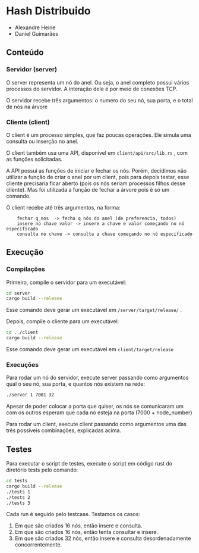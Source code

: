 # Hash Distribuido

* Alexandre Heine
* Daniel Guimarães


## Conteúdo

### Servidor (server)
O server representa um nó do anel. Ou seja, o anel completo possui vários processos
do servidor. A interação dele é por meio de conexões TCP.

O servidor recebe três argumentos: o numero do seu nó, sua porta, e o total de nós na árvore

### Cliente (client)
O client é um processo simples, que faz poucas operações. Ele simula uma consulta ou inserção no anel.

O client também usa uma API, disponível em ```client/api/src/lib.rs``` , com as funções 
solicitadas.

A API possui as funções de iniciar e fechar os nós. Porém, decidimos não utilizar a função de criar
o anel por um client, pois para depois testar, esse cliente precisaria ficar aberto (pois os nós seriam 
processos filhos desse cliente). Mas foi utilizada a função de fechar a árvore pois é só um comando.

O client recebe até três argumentos, na forma: 
```text
    fechar q_nos  -> fecha q nós do anel (de preferencia, todos)
    insere no chave valor -> insere a chave e valor começando no nó especificado
    consulta no chave -> consulta a chave começando no nó especificado
```

## Execução

### Compilações 

Primeiro, compile o servidor para um executável:

```bash
cd server
cargo build --release
```

Esse comando deve gerar um executável em ```/server/target/release/``` . 

Depois, compile o cliente para um executável:

```bash
cd ../client
cargo build --release
```

Esse comando deve gerar um executável em ```client/target/release```

### Execuções

Para rodar um nó do servidor, execute server passando como argumentos qual o seu nó, sua porta, e quantos nós
existem na rede: 
```bash
./server 1 7001 32
```

Apesar de poder colocar a porta que quiser, os nós se comunicaram um com os outros esperam que cada nó esteja na porta (7000 + node_number)

Para rodar um client, execute client passando como argumentos uma das três possíveis combinações, explicadas acima.

## Testes

Para executar o script de testes, execute o script em código rust do diretório tests pelo comando:
```bash
cd tests
cargo build --release
./tests 1
./tests 2
./tests 3
```
Cada run é seguido pelo testcase.
Testamos os casos:
1. Em que são criados 16 nós, então insere e consulta.
2. Em que são criados 16 nós, então tenta consultar e insere.
3. Em que são criados 32 nós, então insere e consulta desordenadamente concorrentemente.
